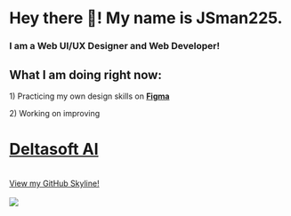 
<h1>Hey there 👋! My name is JSman225.</h1>
<h3>I am a Web UI/UX Designer and Web Developer!</h3>

<h2>What I am doing right now:</h2>
<p>  1) Practicing my own design skills on <b><a href="https://figma.com">Figma</a></b></p>
<p>  2) Working on improving <h1><b><a href="https://deltasoft-ai.netlify.app">Deltasoft AI</a></b></h1></p>
<br>
<a href="https://skyline.github.com/JSman225/2022">View my GitHub Skyline!</a>
<br>
<br>

<img src="https://github-readme-stats.vercel.app/api/top-langs/?username=JSman225&theme=dark"/>
